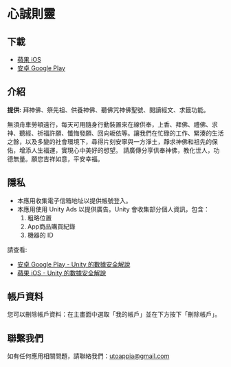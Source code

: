 # 心誠則靈

## 下載
 - [蘋果 iOS](https://apps.apple.com/app/%E5%BF%83%E8%AA%A0%E5%89%87%E9%9D%88/id1399972449)
 - [安卓 Google Play](https://play.google.com/store/apps/details?id=com.utoappia.worshipapp)

## 介紹
<b>提供:</b> 拜神佛、祭先祖、供養神佛、聽佛咒神佛聖號、閱讀經文、求籤功能。

無須舟車勞頓遠行，每天可用隨身行動裝置來在線供奉，上香、拜佛、禮佛、求神、聽經、祈福許願、懺悔發願、回向皈依等。讓我們在忙碌的工作、緊湊的生活之餘，以及多變的社會環境下，尋得片刻安寧與一方淨土，靜求神佛和祖先的保佑，增添人生福運，實現心中美好的想望。
請廣傳分享供奉神佛，教化世人，功德無量。願您吉祥如意，平安幸福。

## 隱私
- 本應用收集電子信箱地址以提供帳號登入。
- 本應用使用 Unity Ads 以提供廣告。Unity 會收集部分個人資訊，包含：
  1. 粗略位置
  2. App商品購買紀錄
  3. 機器的 ID

請查看:
  - [安卓 Google Play - Unity 的數據安全解說](https://docs.unity.com/ads/zh-cn/manual/GoogleDataSafety)
  - [蘋果 iOS - Unity 的數據安全解說](https://docs.unity.com/ads/zh-cn/manual/ApplePrivacySurvey)

## 帳戶資料
您可以刪除帳戶資料：在主畫面中選取「我的帳戶」並在下方按下「刪除帳戶」。

## 聯繫我們
如有任何應用相關問題，請聯絡我們：[utoappia@gmail.com](mailto:utoappia@gmail.com?subject=%E9%97%9C%E6%96%BC%20%E5%BF%83%E8%AA%A0%E5%89%87%E9%9D%88%20APP)
